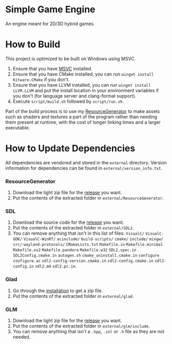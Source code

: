 # Simple Game Engine
An engine meant for 2D/3D hybrid games.

# How to Build
This project is optimized to be built on Windows using MSVC.

1. Ensure that you have [MSVC](https://visualstudio.microsoft.com/downloads/) installed.
2. Ensure that you have CMake installed, you can run `winget install Kitware.CMake` if you don't.
3. Ensure that you have LLVM installed, you can run `winget install LLVM.LLVM` and put the install location in your
   environment variables if you don't (for language server and clang-format support).
4. Execute `script/build.sh` followed by `script/run.sh`.

Part of the build process is to use my [ResourceGenerator](https://github.com/ConnorSweeneyDev/ResourceGenerator) to
make assets such as shaders and textures a part of the program rather than needing them present at runtime, with the
cost of longer linking times and a larger executable.

# How to Update Dependencies
All dependencies are vendored and stored in the `external` directory. Version information for dependencies can be found
in `external/version_info.txt`.

### ResourceGenerator
1. Download the light zip file for the [release](https://github.com/ConnorSweeneyDev/ResourceGenerator/releases) you
   want.
2. Put the contents of the extracted folder in `external/ResourceGenerator`.

### SDL
1. Download the source code for the [release](https://github.com/libsdl-org/SDL/releases) you want.
2. Put the contents of the extracted folder in `external/SDL2`.
3. You can remove anything that isn't in this list of files:
   `VisualC/` `VisualC-GDK/` `VisualC-WinRT/` `acinclude/` `build-scripts/` `cmake/` `include/` `mingw/` `src/`
   `wayland-protocols/` `CMakeLists.txt` `Makefile.in` `Makefile.minimal` `Makefile.os2` `Makefile.pandora`
   `Makefile.w32` `SDL2.spec.in` `SDL2Config.cmake.in` `autogen.sh` `cmake_uninstall.cmake.in` `configure`
   `configure.ac` `sdl2-config-version.cmake.in` `sdl2-config.cmake.in` `sdl2-config.in` `sdl2.m4` `sdl2.pc.in`.

### Glad
1. Go through the [installation](https://glad.dav1d.de/) to get a zip file.
2. Put the contents of the extracted folder in `external/glad`.

### GLM
1. Download the light zip file for the [release](https://github.com/g-truc/glm/releases) you want.
2. Put the contents of the extracted folder in `external/glm/include`.
3. You can remove anything that isn't a `.hpp`, `.inl` or `.h` file as they are not needed.

